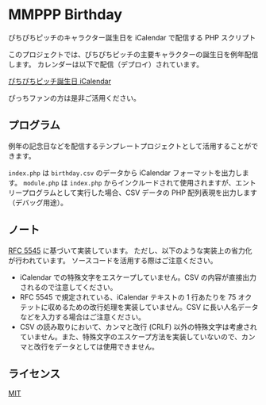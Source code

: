# MMPPP Birthday

ぴちぴちピッチのキャラクター誕生日を iCalendar で配信する PHP スクリプト

このプロジェクトでは、ぴちぴちピッチの主要キャラクターの誕生日を例年配信します。
カレンダーは以下で配信（デプロイ）されています。

[ぴちぴちピッチ誕生日 iCalendar](https://mermaid.blue/mmppp-birthday/)

ぴっちファンの方は是非ご活用ください。

## プログラム

例年の記念日などを配信するテンプレートプロジェクトとして活用することができます。

`index.php` は `birthday.csv` のデータから iCalendar フォーマットを出力します。
`module.php` は `index.php` からインクルードされて使用されますが、エントリープログラムとして実行した場合、CSV データの PHP 配列表現を出力します（デバッグ用途）。

## ノート

[RFC 5545](https://www.rfc-editor.org/rfc/rfc5545.html) に基づいて実装しています。
ただし、以下のような実装上の省力化が行われています。
ソースコードを活用する際はご注意ください。

- iCalendar での特殊文字をエスケープしていません。CSV の内容が直接出力されるので注意してください。
- RFC 5545 で規定されている、iCalendar テキストの 1 行あたりを 75 オクテットに収めるための改行処理を実装していません。CSV に長い人名データなどを入力する場合はご注意ください。
- CSV の読み取りにおいて、カンマと改行 (CRLF) 以外の特殊文字は考慮されていません。また、特殊文字のエスケープ方法を実装していないので、カンマと改行をデータとしては使用できません。

## ライセンス

[MIT](LICENSE)
